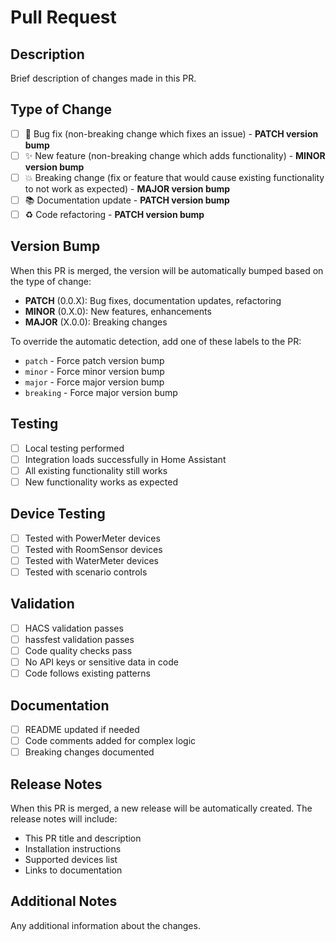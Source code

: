 # Pull Request

## Description
Brief description of changes made in this PR.

## Type of Change
- [ ] 🐛 Bug fix (non-breaking change which fixes an issue) - **PATCH version bump**
- [ ] ✨ New feature (non-breaking change which adds functionality) - **MINOR version bump**
- [ ] 💥 Breaking change (fix or feature that would cause existing functionality to not work as expected) - **MAJOR version bump**
- [ ] 📚 Documentation update - **PATCH version bump**
- [ ] ♻️ Code refactoring - **PATCH version bump**

## Version Bump
When this PR is merged, the version will be automatically bumped based on the type of change:
- **PATCH** (0.0.X): Bug fixes, documentation updates, refactoring
- **MINOR** (0.X.0): New features, enhancements
- **MAJOR** (X.0.0): Breaking changes

To override the automatic detection, add one of these labels to the PR:
- `patch` - Force patch version bump
- `minor` - Force minor version bump  
- `major` - Force major version bump
- `breaking` - Force major version bump

## Testing
- [ ] Local testing performed
- [ ] Integration loads successfully in Home Assistant
- [ ] All existing functionality still works
- [ ] New functionality works as expected

## Device Testing
- [ ] Tested with PowerMeter devices
- [ ] Tested with RoomSensor devices  
- [ ] Tested with WaterMeter devices
- [ ] Tested with scenario controls

## Validation
- [ ] HACS validation passes
- [ ] hassfest validation passes
- [ ] Code quality checks pass
- [ ] No API keys or sensitive data in code
- [ ] Code follows existing patterns

## Documentation
- [ ] README updated if needed
- [ ] Code comments added for complex logic
- [ ] Breaking changes documented

## Release Notes
When this PR is merged, a new release will be automatically created. The release notes will include:
- This PR title and description
- Installation instructions
- Supported devices list
- Links to documentation

## Additional Notes
Any additional information about the changes.